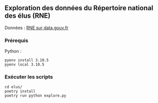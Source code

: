 ## Exploration des données du Répertoire national des élus (RNE)

Données : [RNE sur data.gouv.fr](https://www.data.gouv.fr/fr/datasets/repertoire-national-des-elus-1)

### Prérequis

Python :

```shell
pyenv install 3.10.5
pyenv local 3.10.5
```

### Exécuter les scripts

```shell
cd elus/
poetry install
poetry run python explore.py
```

